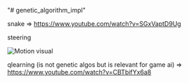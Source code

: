 "# genetic_algorithm_impl" 

snake => https://www.youtube.com/watch?v=SGxVaptD9Ug

steering

![Motion visual](https://i.gyazo.com/9ee2ad900a26100613e08b77b935d021.gif)

qlearning (is not genetic algos but is relevant for game ai) => https://www.youtube.com/watch?v=CBTbifYx6a8
